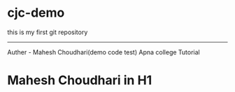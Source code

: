 # cjc-demo
this is my first git repository
<hr>
Auther - Mahesh Choudhari(demo code test)
Apna college Tutorial 
<h1>Mahesh Choudhari in H1</h1>
